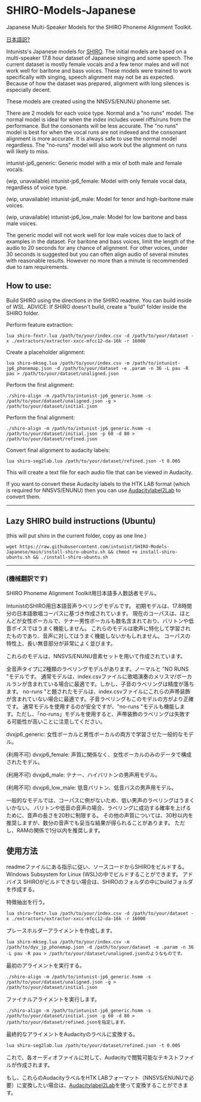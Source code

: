 # SHIRO-Models-Japanese
Japanese Multi-Speaker Models for the SHIRO Phoneme Alignment Toolkit.

[日本語訳?](#機械翻訳です)

Intunists's Japanese models for [SHIRO](https://github.com/Sleepwalking/SHIRO).
The initial models are based on a multi-speaker 17.8 hour dataset of Japanese singing and some speech.
The current dataset is mostly female vocals and a few tenor males and will not work well for baritone and bass voices.
These models were trained to work specifically with singing, speech alignment may not be as expected.
Because of how the dataset was prepared, alignment with long silences is especially decent.

These models are created using the NNSVS/ENUNU phoneme set.

There are 2 models for each voice type. Normal and a "no runs" model.
The normal model is ideal for when the index includes vowel riffs/runs from the performance. But the consonants will be less accurate.
The "no runs" model is best for when the vocal runs are not indexed and the consonant alignment is more accurate.
It is always safe to use the normal model regardless. The "no-runs" model will also work but the alignment on runs will likely to miss.

intunist-jp6_generic: Generic model with a mix of both male and female vocals.

(wip, unavailable) intunist-jp6_female: Model with only female vocal data, regardless of voice type.

(wip, unavailable) intunist-jp6_male: Model for tenor and high-baritone male voices.

(wip, unavailable) intunist-jp6_low_male: Model for low baritone and bass male voices.

The generic model will not work well for low male voices due to lack of examples in the dataset.
For baritone and bass voices, limit the length of the audio to 20 seconds for any chance of alignment.
For other voices, under 30 seconds is suggested but you can often align audio of several minutes with reasonable results.
However no more than a minute is recommended due to ram requirements.

## How to use:
Build SHIRO using the directions in the SHIRO readme. You can build inside of WSL.
ADVICE: If SHIRO doesn't build, create a "build" folder inside the SHIRO folder.

Perform feature extraction:
```
lua shiro-fextr.lua /path/to/your/index.csv -d /path/to/your/dataset -x ./extractors/extractor-xxcc-mfcc12-da-16k -r 16000
```

Create a placeholder alignment:
```
lua shiro-mkseg.lua /path/to/your/index.csv -m /path/to/intunist-jp6_phonemap.json -d /path/to/your/dataset -e .param -n 36 -L pau -R pau > /path/to/your/dataset/unaligned.json
```

Perform the first alignment:
```
./shiro-align -m /path/to/intunist-jp6_generic.hsmm -s /path/to/your/dataset/unaligned.json -g > /path/to/your/dataset/initial.json
```

Perform the final alignment:
```
./shiro-align -m /path/to/intunist-jp6_generic.hsmm -s /path/to/your/dataset/initial.json -p 60 -d 80 > /path/to/your/dataset/refined.json
```

Convert final alignment to audacity labels:
```
lua shiro-seg2lab.lua /path/to/your/dataset/refined.json -t 0.005
```
This will create a text file for each audio file that can be viewed in Audacity.

If you want to convert these Audacity labels to the HTK LAB format (which is required for NNSVS/ENUNU) then you can use [Audacitylabel2Lab](https://github.com/oatsu-gh/oto2lab/tree/master/tool/ust2shiroindex) to convert them.
______
## Lazy SHIRO build instructions (Ubuntu)
(this will put shiro in the current folder, copy as one line.)
```
wget https://raw.githubusercontent.com/intunist/SHIRO-Models-Japanese/main/install-shiro-ubuntu.sh && chmod +x install-shiro-ubuntu.sh && ./install-shiro-ubuntu.sh

```
______
### (機械翻訳です)

SHIRO Phoneme Alignment Toolkit用日本語多人数話者モデル。

IntunistのSHIRO用日本語音声ラベリングモデルです。
初期モデルは、17.8時間分の日本語歌唱コーパスに基づき作成されています。
現在のコーパスは、ほとんどが女性ボーカルで、テナー男性ボーカルも数名含まれており、バリトンや低音ボイスではうまく機能しません。
これらのモデルは歌声に特化して学習されたものであり、音声に対してはうまく機能しないかもしれません。
コーパスの特性上、長い無音部分が非常によく並びます。

これらのモデルは、NNSVS/ENUNU音素セットを用いて作成されています。

全音声タイプに2種類のラベリングモデルがあります。ノーマルと "NO RUNS "モデルです。
通常モデルは、index.csvファイルに歌唱演奏のメリスマ/ボーカルランが含まれている場合に最適です。しかし、子音のラベリングは精度が落ちます。
no-runs "と題されたモデルは、index.csvファイルにこれらの声帯装飾が含まれていない場合に最適です。子音ラベリングもこのモデルの方がより正確です。
通常モデルを使用するのが安全ですが、"no-runs "モデルも機能します。ただし、「no-runs」モデルを使用すると、声帯装飾のラベリングは失敗する可能性が高いことに注意してください。

dvxjp6_generic: 女性ボーカルと男性ボーカルの両方で学習させた一般的なモデル。

(利用不可) dvxjp6_female: 声質に関係なく、女性ボーカルのみのデータで構成されたモデル。

(利用不可) dvxjp6_male: テナー、ハイバリトンの男声用モデル。

(利用不可) dvxjp6_low_male: 低音バリトン、低音バスの男声用モデル。

一般的なモデルでは、コーパスに例がないため、低い男声のラベリングはうまくいかない。
バリトンや低音の音声の場合、ラベリングに成功する確率を上げるために、音声の長さを20秒に制限する。
その他の声質については、30秒以内を推奨しますが、数分の音声でも妥当な結果が得られることがあります。
ただし、RAMの関係で1分以内を推奨します。

## 使用方法
readmeファイルにある指示に従い、ソースコードからSHIROをビルドする。Windows Subsystem for Linux (WSL)の中でビルドすることができます。
アドバイス SHIROがビルドできない場合は、SHIROのフォルダの中にbuildフォルダを作成する。

特徴抽出を行う。
```
lua shiro-fextr.lua /path/to/your/index.csv -d /path/to/your/dataset -x ./extractors/extractor-xxcc-mfcc12-da-16k -r 16000
```

プレースホルダーアライメントを作成します。
```
lua shiro-mkseg.lua /path/to/your/index.csv -m /path/to/dyv_jp_phonemap.json -d /path/to/your/dataset -e .param -n 36 -L pau -R pau > /path/to/your/dataset/unaligned.jsonのようなものです。
```

最初のアライメントを実行する。
```
./shiro-align -m /path/to/intunist-jp6_generic.hsmm -s /path/to/your/dataset/unaligned.json -g > /path/to/your/dataset/initial.json
```

ファイナルアライメントを実行します。
```
./shiro-align -m /path/to/intunist-jp6_generic.hsmm -s /path/to/your/dataset/initial.json -p 60 -d 80 > /path/to/your/dataset/refined.jsonを指定します。
```

最終的なアライメントをAudacityのラベルに変換する。
```
lua shiro-seg2lab.lua /path/to/your/dataset/refined.json -t 0.005
```
これで、各オーディオファイルに対して、Audacityで閲覧可能なテキストファイルが作成されます。

もし、これらのAudacityラベルをHTK LABフォーマット（NNSVS/ENUNUで必要）に変換したい場合は、[Audacitylabel2Lab](https://github.com/oatsu-gh/oto2lab/tree/master/tool/ust2shiroindex)を使って変換することができます。
